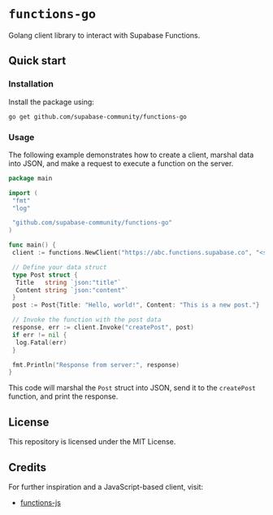# `functions-go`

Golang client library to interact with Supabase Functions.

## Quick start

### Installation

Install the package using:

```shell
go get github.com/supabase-community/functions-go
```

### Usage

The following example demonstrates how to create a client, marshal data into JSON, and make a request to execute a function on the server.

```go
package main

import (
 "fmt"
 "log"

 "github.com/supabase-community/functions-go"
)

func main() {
 client := functions.NewClient("https://abc.functions.supabase.co", "<service-token>", nil)

 // Define your data struct
 type Post struct {
  Title   string `json:"title"`
  Content string `json:"content"`
 }
 post := Post{Title: "Hello, world!", Content: "This is a new post."}

 // Invoke the function with the post data
 response, err := client.Invoke("createPost", post)
 if err != nil {
  log.Fatal(err)
 }

 fmt.Println("Response from server:", response)
}
```

This code will marshal the `Post` struct into JSON, send it to the `createPost` function, and print the response.

## License

This repository is licensed under the MIT License.

## Credits

For further inspiration and a JavaScript-based client, visit:

- [functions-js](https://github.com/supabase/functions-js)
